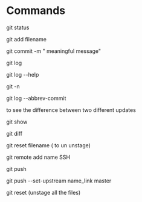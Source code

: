 # Commands

git status 

git add filename

git commit -m "  meaningful message"

git log

git log --help

git -n <n>

git log --abbrev-commit

to see the difference between two different updates

git show <commit ID1> <commit ID2>

git diff

git reset filename ( to un unstage)

git remote add name SSH

git push

git push --set-upstream name_link master

git reset (unstage all the files)


